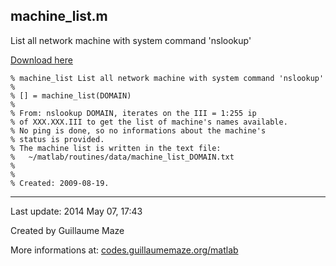 ## machine\_list.m ##
List all network machine with system command 'nslookup'

[Download here](http://guillaumemaze.googlecode.com/svn/trunk/matlab/codes/inout/machine_list.m)

```
% machine_list List all network machine with system command 'nslookup'
%
% [] = machine_list(DOMAIN)
% 
% From: nslookup DOMAIN, iterates on the III = 1:255 ip
% of XXX.XXX.III to get the list of machine's names available.
% No ping is done, so no informations about the machine's
% status is provided.
% The machine list is written in the text file:
% 	~/matlab/routines/data/machine_list_DOMAIN.txt
%
%
% Created: 2009-08-19.
```

---

Last update: 2014 May 07, 17:43

Created by Guillaume Maze

More informations at: [codes.guillaumemaze.org/matlab](http://codes.guillaumemaze.org/matlab)